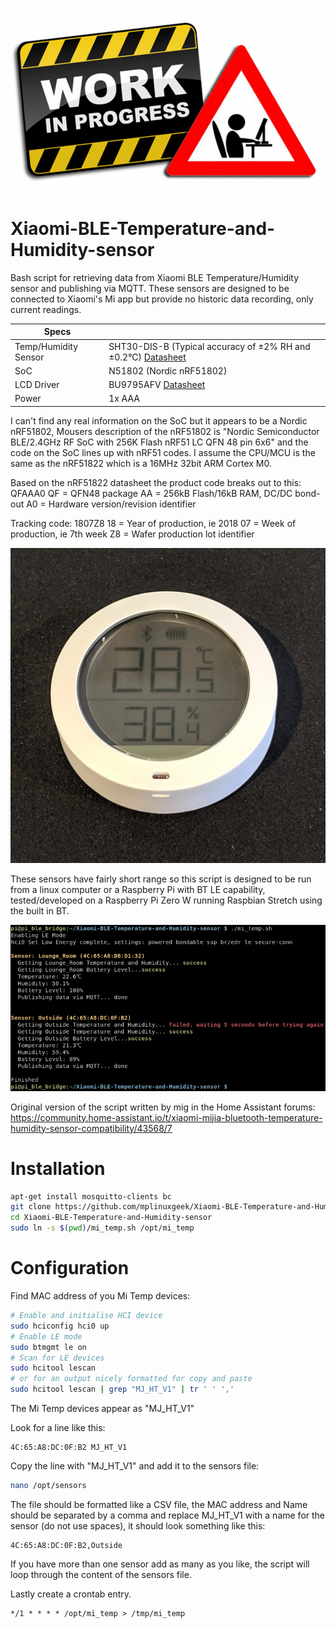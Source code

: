 ![Alt text](images/wip.png?raw=true "Title")

# Xiaomi-BLE-Temperature-and-Humidity-sensor
Bash script for retrieving data from Xiaomi BLE Temperature/Humidity sensor and publishing via MQTT. These sensors are designed to be connected to Xiaomi's Mi app but provide no historic data recording, only current readings.

Specs|[]()
------------- | -------------
Temp/Humidity Sensor|SHT30-DIS-B (Typical accuracy of ±2% RH and ±0.2°C) [Datasheet](https://www.sensirion.com/fileadmin/user_upload/customers/sensirion/Dokumente/0_Datasheets/Humidity/Sensirion_Humidity_Sensors_SHT3x_Datasheet_digital.pdf)
SoC|N51802 (Nordic nRF51802)
LCD Driver|BU9795AFV [Datasheet](http://rohmfs.rohm.com/en/products/databook/datasheet/ic/driver/lcd_segment/bu9795afv-e.pdf)
Power|1x AAA

I can't find any real information on the SoC but it appears to be a Nordic nRF51802, Mousers description of the nRF51802 is "Nordic Semiconductor BLE/2.4GHz RF SoC with 256K Flash nRF51 LC QFN 48 pin 6x6" and the code on the SoC lines up with nRF51 codes. I assume the CPU/MCU is the same as the nRF51822 which is a 16MHz 32bit ARM Cortex M0.

Based on the nRF51822 datasheet the product code breaks out to this:
QFAAA0
QF = QFN48 package
AA = 256kB Flash/16kB RAM, DC/DC bond-out
A0 = Hardware version/revision identifier

Tracking code: 1807Z8
18 = Year of production, ie 2018
07 = Week of production, ie 7th week
Z8 = Wafer production lot identifier

![Alt text](images/MiTemp.jpg?raw=true "Title")

These sensors have fairly short range so this script is designed to be run from a linux computer or a Raspberry Pi with BT LE capability, tested/developed on a Raspberry Pi Zero W running Raspbian Stretch using the built in BT.

![Alt text](images/screenshot.png?raw=true "Title")

Original version of the script written by mig in the Home Assistant forums:
<https://community.home-assistant.io/t/xiaomi-mijia-bluetooth-temperature-humidity-sensor-compatibility/43568/7>

# Installation

```bash
apt-get install mosquitto-clients bc
git clone https://github.com/mplinuxgeek/Xiaomi-BLE-Temperature-and-Humidity-sensor
cd Xiaomi-BLE-Temperature-and-Humidity-sensor
sudo ln -s $(pwd)/mi_temp.sh /opt/mi_temp
```
# Configuration

Find MAC address of you Mi Temp devices:
```bash
# Enable and initialise HCI device
sudo hciconfig hci0 up
# Enable LE mode
sudo btmgmt le on
# Scan for LE devices
sudo hcitool lescan
# or for an output nicely formatted for copy and paste
sudo hcitool lescan | grep "MJ_HT_V1" | tr ' ' ','
```
The Mi Temp devices appear as "MJ_HT_V1"

Look for a line like this:
```
4C:65:A8:DC:0F:B2 MJ_HT_V1
```
Copy the line with "MJ_HT_V1" and add it to the sensors file:
```bash
nano /opt/sensors
```
The file should be formatted like a CSV file, the MAC address and Name should be separated by a comma and replace MJ_HT_V1 with a name for the sensor (do not use spaces), it should look something like this:
```
4C:65:A8:DC:0F:B2,Outside
```

If you have more than one sensor add as many as you like, the script will loop through the content of the sensors file.

Lastly create a crontab entry.
```cron
*/1 * * * * /opt/mi_temp > /tmp/mi_temp
```

